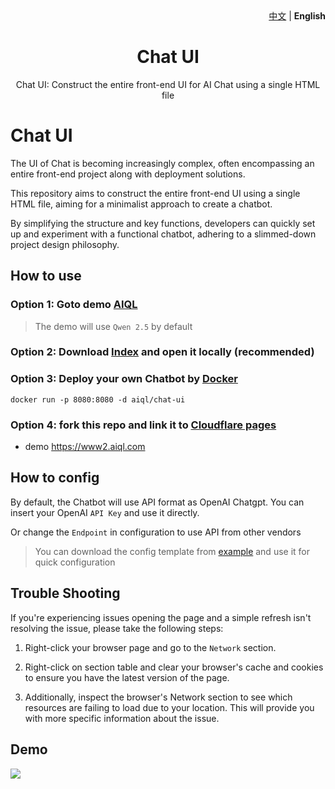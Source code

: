 <div align="right">
   <a href="README_CN.md">中文</a> | <strong>English</strong>
</div>
<div align="center">
<h1>Chat UI</h1>
<p>Chat UI: Construct the entire front-end UI for AI Chat using a single HTML file</p>
</div>

# Chat UI

The UI of Chat is becoming increasingly complex, often encompassing an entire front-end project along with deployment solutions.

This repository aims to construct the entire front-end UI using a single HTML file, aiming for a minimalist approach to create a chatbot.

By simplifying the structure and key functions, developers can quickly set up and experiment with a functional chatbot, adhering to a slimmed-down project design philosophy.

## How to use

### Option 1: Goto demo [AIQL](https://chat.aiql.com/)
> The demo will use `Qwen 2.5` by default

### Option 2: Download [Index](./index.html) and open it locally (recommended)

### Option 3: Deploy your own Chatbot by [Docker](https://hub.docker.com/repository/docker/aiql/chat-ui/tags?page=1&ordering=last_updated)

```shell
docker run -p 8080:8080 -d aiql/chat-ui
```

### Option 4: fork this repo and link it to [Cloudflare pages](https://developers.cloudflare.com/pages)

- demo https://www2.aiql.com

## How to config

By default, the Chatbot will use API format as OpenAI Chatgpt. You can insert your OpenAI `API Key` and use it directly.

Or change the `Endpoint` in configuration to use API from other vendors

> You can download the config template from [example](./example/config) and use it for quick configuration

## Trouble Shooting

If you're experiencing issues opening the page and a simple refresh isn't resolving the issue, please take the following steps:

1. Right-click your browser page and go to the `Network` section.

2. Right-click on section table and clear your browser's cache and cookies to ensure you have the latest version of the page.

3. Additionally, inspect the browser's Network section to see which resources are failing to load due to your location. This will provide you with more specific information about the issue.

## Demo

![](./demo.gif)
